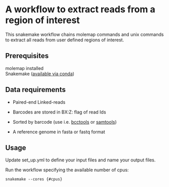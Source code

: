 # A workflow to extract reads from a region of interest
This snakemake workflow chains molemap commands and unix commands to extract all reads from user defined regions of interest. 

## Prerequisites
molemap installed\
Snakemake ([available via conda](https://anaconda.org/bioconda/snakemake))

## Data requirements
- Paired-end Linked-reads
- Barcodes are stored in BX:Z: flag of read Ids
- Sorted by barcode (use i.e. [bcctools](https://github.com/kehrlab/bcctools) or [samtools](https://github.com/samtools/samtools))

- A reference genome in fasta or fastq format

## Usage
Update set_up.yml to define your input files and name your output files.

Run the workflow specifying the available number of cpus:

    snakemake --cores {#cpus}
